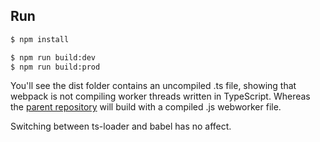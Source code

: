 ## Run

```bash
$ npm install

$ npm run build:dev
$ npm run build:prod
```

You'll see the dist folder contains an uncompiled .ts file, showing that webpack is not compiling worker threads written in TypeScript.
Whereas the [parent repository](https://github.com/azangru/web-worker-ts-webpack-test) will build with a compiled .js webworker file.

Switching between ts-loader and babel has no affect.
